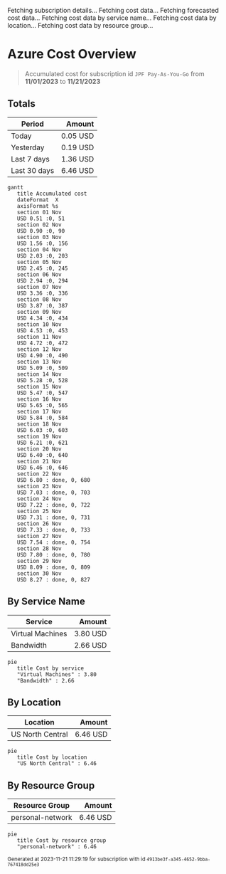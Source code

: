 Fetching subscription details...
Fetching cost data...
Fetching forecasted cost data...
Fetching cost data by service name...
Fetching cost data by location...
Fetching cost data by resource group...
# Azure Cost Overview

> Accumulated cost for subscription id `JPF Pay-As-You-Go` from **11/01/2023** to **11/21/2023**

## Totals

|Period|Amount|
|---|---:|
|Today|0.05 USD|
|Yesterday|0.19 USD|
|Last 7 days|1.36 USD|
|Last 30 days|6.46 USD|

```mermaid
gantt
   title Accumulated cost
   dateFormat  X
   axisFormat %s
   section 01 Nov
   USD 0.51 :0, 51
   section 02 Nov
   USD 0.90 :0, 90
   section 03 Nov
   USD 1.56 :0, 156
   section 04 Nov
   USD 2.03 :0, 203
   section 05 Nov
   USD 2.45 :0, 245
   section 06 Nov
   USD 2.94 :0, 294
   section 07 Nov
   USD 3.36 :0, 336
   section 08 Nov
   USD 3.87 :0, 387
   section 09 Nov
   USD 4.34 :0, 434
   section 10 Nov
   USD 4.53 :0, 453
   section 11 Nov
   USD 4.72 :0, 472
   section 12 Nov
   USD 4.90 :0, 490
   section 13 Nov
   USD 5.09 :0, 509
   section 14 Nov
   USD 5.28 :0, 528
   section 15 Nov
   USD 5.47 :0, 547
   section 16 Nov
   USD 5.65 :0, 565
   section 17 Nov
   USD 5.84 :0, 584
   section 18 Nov
   USD 6.03 :0, 603
   section 19 Nov
   USD 6.21 :0, 621
   section 20 Nov
   USD 6.40 :0, 640
   section 21 Nov
   USD 6.46 :0, 646
   section 22 Nov
   USD 6.80 : done, 0, 680
   section 23 Nov
   USD 7.03 : done, 0, 703
   section 24 Nov
   USD 7.22 : done, 0, 722
   section 25 Nov
   USD 7.31 : done, 0, 731
   section 26 Nov
   USD 7.33 : done, 0, 733
   section 27 Nov
   USD 7.54 : done, 0, 754
   section 28 Nov
   USD 7.80 : done, 0, 780
   section 29 Nov
   USD 8.09 : done, 0, 809
   section 30 Nov
   USD 8.27 : done, 0, 827
```

## By Service Name

|Service|Amount|
|---|---:|
|Virtual Machines|3.80 USD|
|Bandwidth|2.66 USD|

```mermaid
pie
   title Cost by service
   "Virtual Machines" : 3.80
   "Bandwidth" : 2.66
```

## By Location

|Location|Amount|
|---|---:|
|US North Central|6.46 USD|

```mermaid
pie
   title Cost by location
   "US North Central" : 6.46
```

## By Resource Group

|Resource Group|Amount|
|---|---:|
|personal-network|6.46 USD|

```mermaid
pie
   title Cost by resource group
   "personal-network" : 6.46
```

<sup>Generated at 2023-11-21 11:29:19 for subscription with id `4913be3f-a345-4652-9bba-767418dd25e3`</sup>
